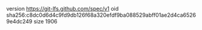 version https://git-lfs.github.com/spec/v1
oid sha256:c8dc0d6d4c9fd9db126f68a320efdf9ba088529abff01ae2d4ca65269e4dc249
size 1906
